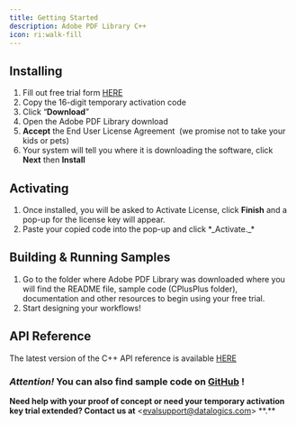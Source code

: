 ```yaml
---
title: Getting Started
description: Adobe PDF Library C++
icon: ri:walk-fill
---
```


## **Installing**

1. Fill out free trial form [HERE](https://www.datalogics.com/pdf-sdk-free-trial)
2. Copy the 16-digit temporary activation code
3. Click “**Download**”
4. Open the Adobe PDF Library download
5. **Accept** the End User License Agreement  (we promise not to take your kids or pets)
6. Your system will tell you where it is downloading the software, click **Next** then **Install**

## **Activating**

1. Once installed, you will be asked to Activate License, click **Finish** and a pop-up for the license key will appear.
2. Paste your copied code into the pop-up and click \*&#x5F;Activate._\*

## Building & Running Samples

1. Go to the folder where Adobe PDF Library was downloaded where you will find the README file, sample code (CPlusPlus folder), documentation and other resources to begin using your free trial.
2. Start designing your workflows!

## API Reference

The latest version of the C++ API reference is available [HERE](https://docs.datalogics.com/apdfl18/CPlusPlus/API_Reference.html)

### _**Attention!**_ You can also find sample code on [GitHub](https://github.com/datalogics/apdfl-cplusplus-samples) !

**Need help with your proof of concept or need your temporary activation key trial extended? Contact us at** <<evalsupport@datalogics.com>> \*\*.\*\*
